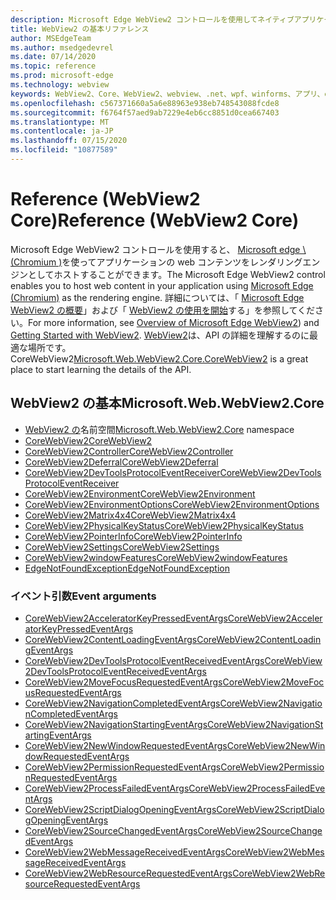 ```yaml
---
description: Microsoft Edge WebView2 コントロールを使用してネイティブアプリケーションに web 技術 (HTML、CSS、JavaScript) を埋め込む
title: WebView2 の基本リファレンス
author: MSEdgeTeam
ms.author: msedgedevrel
ms.date: 07/14/2020
ms.topic: reference
ms.prod: microsoft-edge
ms.technology: webview
keywords: WebView2、Core、WebView2、webview、.net、wpf、winforms、アプリ、edge、CoreWebView2、CoreWebView2Controller、browser control、edge html
ms.openlocfilehash: c567371660a5a6e88963e938eb748543088fcde8
ms.sourcegitcommit: f6764f57aed9ab7229e4eb6cc8851d0cea667403
ms.translationtype: MT
ms.contentlocale: ja-JP
ms.lasthandoff: 07/15/2020
ms.locfileid: "10877589"
---
```

# <span data-ttu-id="790e4-104">Reference (WebView2 Core)</span><span class="sxs-lookup"><span data-stu-id="790e4-104">Reference (WebView2 Core)</span></span>  

<span data-ttu-id="790e4-105">Microsoft Edge WebView2 コントロールを使用すると、 [Microsoft edge \ (Chromium \)](https://www.microsoftedgeinsider.com)を使ってアプリケーションの web コンテンツをレンダリングエンジンとしてホストすることができます。</span><span class="sxs-lookup"><span data-stu-id="790e4-105">The Microsoft Edge WebView2 control enables you to host web content in your application using [Microsoft Edge \(Chromium\)](https://www.microsoftedgeinsider.com) as the rendering engine.</span></span>  <span data-ttu-id="790e4-106">詳細については、「 [Microsoft Edge WebView2 の概要](../../index.md)」および「 [WebView2 の使用を開始](../../gettingstarted/win32.md)する」を参照してください。</span><span class="sxs-lookup"><span data-stu-id="790e4-106">For more information, see [Overview of Microsoft Edge WebView2](../../index.md)) and [Getting Started with WebView2](../../gettingstarted/win32.md).</span></span>  <span data-ttu-id="790e4-107">[WebView2](0-9-538/microsoft-web-webview2-core-corewebview2.md)は、API の詳細を理解するのに最適な場所です。 CoreWebView2</span><span class="sxs-lookup"><span data-stu-id="790e4-107">[Microsoft.Web.WebView2.Core.CoreWebView2](0-9-538/microsoft-web-webview2-core-corewebview2.md) is a great place to start learning the details of the API.</span></span>  

## <span data-ttu-id="790e4-108">WebView2 の基本</span><span class="sxs-lookup"><span data-stu-id="790e4-108">Microsoft.Web.WebView2.Core</span></span>
*   <span data-ttu-id="790e4-109">[WebView2 の](0-9-538/namespace-microsoft-web-webview2-core.md)名前空間</span><span class="sxs-lookup"><span data-stu-id="790e4-109">[Microsoft.Web.WebView2.Core](0-9-538/namespace-microsoft-web-webview2-core.md) namespace</span></span>
*   [<span data-ttu-id="790e4-110">CoreWebView2</span><span class="sxs-lookup"><span data-stu-id="790e4-110">CoreWebView2</span></span>](0-9-538/microsoft-web-webview2-core-corewebview2.md)
*   [<span data-ttu-id="790e4-111">CoreWebView2Controller</span><span class="sxs-lookup"><span data-stu-id="790e4-111">CoreWebView2Controller</span></span>](0-9-538/microsoft-web-webview2-core-corewebview2controller.md)
*   [<span data-ttu-id="790e4-112">CoreWebView2Deferral</span><span class="sxs-lookup"><span data-stu-id="790e4-112">CoreWebView2Deferral</span></span>](0-9-538/microsoft-web-webview2-core-corewebview2deferral.md)
*   [<span data-ttu-id="790e4-113">CoreWebView2DevToolsProtocolEventReceiver</span><span class="sxs-lookup"><span data-stu-id="790e4-113">CoreWebView2DevToolsProtocolEventReceiver</span></span>](0-9-538/microsoft-web-webview2-core-corewebview2devtoolsprotocoleventreceiver.md)
*   [<span data-ttu-id="790e4-114">CoreWebView2Environment</span><span class="sxs-lookup"><span data-stu-id="790e4-114">CoreWebView2Environment</span></span>](0-9-538/microsoft-web-webview2-core-corewebview2environment.md)
*   [<span data-ttu-id="790e4-115">CoreWebView2EnvironmentOptions</span><span class="sxs-lookup"><span data-stu-id="790e4-115">CoreWebView2EnvironmentOptions</span></span>](0-9-538/microsoft-web-webview2-core-corewebview2environmentoptions.md)
*   [<span data-ttu-id="790e4-116">CoreWebView2Matrix4x4</span><span class="sxs-lookup"><span data-stu-id="790e4-116">CoreWebView2Matrix4x4</span></span>](0-9-538/microsoft-web-webview2-core-corewebview2matrix4x4.md)
*   [<span data-ttu-id="790e4-117">CoreWebView2PhysicalKeyStatus</span><span class="sxs-lookup"><span data-stu-id="790e4-117">CoreWebView2PhysicalKeyStatus</span></span>](0-9-538/microsoft-web-webview2-core-corewebview2physicalkeystatus.md)
*   [<span data-ttu-id="790e4-118">CoreWebView2PointerInfo</span><span class="sxs-lookup"><span data-stu-id="790e4-118">CoreWebView2PointerInfo</span></span>](0-9-538/microsoft-web-webview2-core-corewebview2pointerinfo.md)
*   [<span data-ttu-id="790e4-119">CoreWebView2Settings</span><span class="sxs-lookup"><span data-stu-id="790e4-119">CoreWebView2Settings</span></span>](0-9-538/microsoft-web-webview2-core-corewebview2settings.md)
*   [<span data-ttu-id="790e4-120">CoreWebView2windowFeatures</span><span class="sxs-lookup"><span data-stu-id="790e4-120">CoreWebView2windowFeatures</span></span>](0-9-538/microsoft-web-webview2-core-corewebview2windowfeatures.md)
*   [<span data-ttu-id="790e4-121">EdgeNotFoundException</span><span class="sxs-lookup"><span data-stu-id="790e4-121">EdgeNotFoundException</span></span>](0-9-538/microsoft-web-webview2-core-edgenotfoundexception.md)

### <span data-ttu-id="790e4-122">イベント引数</span><span class="sxs-lookup"><span data-stu-id="790e4-122">Event arguments</span></span>

*   [<span data-ttu-id="790e4-123">CoreWebView2AcceleratorKeyPressedEventArgs</span><span class="sxs-lookup"><span data-stu-id="790e4-123">CoreWebView2AcceleratorKeyPressedEventArgs</span></span>](0-9-538/microsoft-web-webview2-core-corewebview2acceleratorkeypressedeventargs.md)
*   [<span data-ttu-id="790e4-124">CoreWebView2ContentLoadingEventArgs</span><span class="sxs-lookup"><span data-stu-id="790e4-124">CoreWebView2ContentLoadingEventArgs</span></span>](0-9-538/microsoft-web-webview2-core-corewebview2contentloadingeventargs.md)
*   [<span data-ttu-id="790e4-125">CoreWebView2DevToolsProtocolEventReceivedEventArgs</span><span class="sxs-lookup"><span data-stu-id="790e4-125">CoreWebView2DevToolsProtocolEventReceivedEventArgs</span></span>](0-9-538/microsoft-web-webview2-core-corewebview2devtoolsprotocoleventreceivedeventargs.md)
*   [<span data-ttu-id="790e4-126">CoreWebView2MoveFocusRequestedEventArgs</span><span class="sxs-lookup"><span data-stu-id="790e4-126">CoreWebView2MoveFocusRequestedEventArgs</span></span>](0-9-538/microsoft-web-webview2-core-corewebview2movefocusrequestedeventargs.md)
*   [<span data-ttu-id="790e4-127">CoreWebView2NavigationCompletedEventArgs</span><span class="sxs-lookup"><span data-stu-id="790e4-127">CoreWebView2NavigationCompletedEventArgs</span></span>](0-9-538/microsoft-web-webview2-core-corewebview2navigationcompletedeventargs.md)
*   [<span data-ttu-id="790e4-128">CoreWebView2NavigationStartingEventArgs</span><span class="sxs-lookup"><span data-stu-id="790e4-128">CoreWebView2NavigationStartingEventArgs</span></span>](0-9-538/microsoft-web-webview2-core-corewebview2navigationstartingeventargs.md)
*   [<span data-ttu-id="790e4-129">CoreWebView2NewWindowRequestedEventArgs</span><span class="sxs-lookup"><span data-stu-id="790e4-129">CoreWebView2NewWindowRequestedEventArgs</span></span>](0-9-538/microsoft-web-webview2-core-corewebview2newwindowrequestedeventargs.md)
*   [<span data-ttu-id="790e4-130">CoreWebView2PermissionRequestedEventArgs</span><span class="sxs-lookup"><span data-stu-id="790e4-130">CoreWebView2PermissionRequestedEventArgs</span></span>](0-9-538/microsoft-web-webview2-core-corewebview2permissionrequestedeventargs.md)
*   [<span data-ttu-id="790e4-131">CoreWebView2ProcessFailedEventArgs</span><span class="sxs-lookup"><span data-stu-id="790e4-131">CoreWebView2ProcessFailedEventArgs</span></span>](0-9-538/microsoft-web-webview2-core-corewebview2processfailedeventargs.md)
*   [<span data-ttu-id="790e4-132">CoreWebView2ScriptDialogOpeningEventArgs</span><span class="sxs-lookup"><span data-stu-id="790e4-132">CoreWebView2ScriptDialogOpeningEventArgs</span></span>](0-9-538/microsoft-web-webview2-core-corewebview2scriptdialogopeningeventargs.md)
*   [<span data-ttu-id="790e4-133">CoreWebView2SourceChangedEventArgs</span><span class="sxs-lookup"><span data-stu-id="790e4-133">CoreWebView2SourceChangedEventArgs</span></span>](0-9-538/microsoft-web-webview2-core-corewebview2sourcechangedeventargs.md)
*   [<span data-ttu-id="790e4-134">CoreWebView2WebMessageReceivedEventArgs</span><span class="sxs-lookup"><span data-stu-id="790e4-134">CoreWebView2WebMessageReceivedEventArgs</span></span>](0-9-538/microsoft-web-webview2-core-corewebview2webmessagereceivedeventargs.md)
*   [<span data-ttu-id="790e4-135">CoreWebView2WebResourceRequestedEventArgs</span><span class="sxs-lookup"><span data-stu-id="790e4-135">CoreWebView2WebResourceRequestedEventArgs</span></span>](0-9-538/microsoft-web-webview2-core-corewebview2webresourcerequestedeventargs.md)
